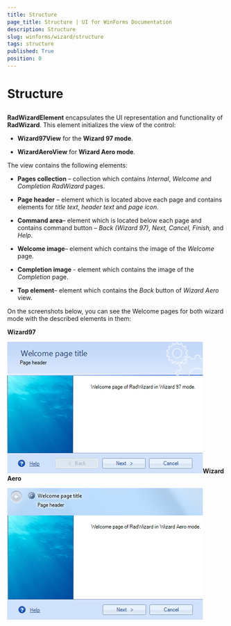 ```yaml
---
title: Structure
page_title: Structure | UI for WinForms Documentation
description: Structure
slug: winforms/wizard/structure
tags: structure
published: True
position: 0
---
```


# Structure



## 

__RadWizardElement__ encapsulates the UI representation and functionality of __RadWizard__. This element initializes the view of the control:
        
			

* __Wizard97View__ for the __Wizard 97 mode__.

* __WizardAeroView__ for __Wizard Aero mode__.

The view contains the following elements:
			

* __Pages collection__ – collection which contains *Internal*, *Welcome* 
			  	and *Completion RadWizard* pages.
			  

* __Page header__ – element which is located above each page and contains elements for *title text*,
			  	*header text* and *page icon*.
			  

* __Command area__– element which is located below each page and contains command button – 
			  		*Back (Wizard 97)*, *Next, Cancel, Finish,* and *Help*.
			  

* __Welcome image__– element which contains the image of the *Welcome* page.
			  

* __Completion image__ - element which contains the image of the *Completion* page.

* __Top element__– element which contains the *Back* button of *Wizard Aero* view.

On the screenshots below, you can see the Welcome pages for both wizard mode with the described elements in them:
	    

__Wizard97__

![wizard-structure 001](images/wizard-structure001.png)__Wizard Aero__

![wizard-structure 002](images/wizard-structure002.png)
